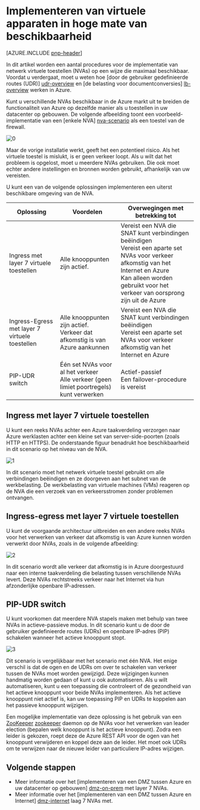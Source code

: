 <properties
   pageTitle="Implementeren van virtuele apparaten in hoge mate van beschikbaarheid | Microsoft Azure"
   description="Het implementeren van virtuele netwerkapparaten in hoge mate van beschikbaarheid."
   services=""
   documentationCenter="na"
   authors="telmosampaio"
   manager="christb"
   editor=""
   tags=""/>

<tags
   ms.service="guidance"
   ms.devlang="na"
   ms.topic="article"
   ms.tgt_pltfrm="na"
   ms.workload="na"
   ms.date="09/21/2016"
   ms.author="telmos"/>

# <a name="deploying-virtual-appliances-in-high-availability"></a>Implementeren van virtuele apparaten in hoge mate van beschikbaarheid

[AZURE.INCLUDE [pnp-header](../../includes/guidance-pnp-header-include.md)]

In dit artikel worden een aantal procedures voor de implementatie van netwerk virtuele toestellen (NVAs) op een wijze die maximaal beschikbaar. Voordat u verdergaat, moet u weten hoe [door de gebruiker gedefinieerde routes (UDR)] [ udr-overview] en [de belasting voor documentconversies] [ lb-overview] werken in Azure.

Kunt u verschillende NVAs beschikbaar in de Azure markt uit te breiden de functionaliteit van Azure op dezelfde manier als u toestellen in uw datacenter op gebouwen. De volgende afbeelding toont een voorbeeld-implementatie van een [enkele NVA] [ nva-scenario] als een toestel van de firewall. 

![[0]][0]

Maar de vorige installatie werkt, geeft het een potentieel risico. Als het virtuele toestel is mislukt, is er geen verkeer loopt. Als u wilt dat het probleem is opgelost, moet u meerdere NVAs gebruiken. Die ook moet echter andere instellingen en bronnen worden gebruikt, afhankelijk van uw vereisten.

U kunt een van de volgende oplossingen implementeren een uiterst beschikbare omgeving van de NVA.

|Oplossing|Voordelen|Overwegingen met betrekking tot|
|---|---|---|
|Ingress met layer 7 virtuele toestellen|Alle knooppunten zijn actief.|Vereist een NVA die SNAT kunt verbindingen beëindigen<br/>Vereist een aparte set NVAs voor verkeer afkomstig van het Internet en Azure<br/>Kan alleen worden gebruikt voor het verkeer van oorsprong zijn uit de Azure|
|Ingress-Egress met layer 7 virtuele toestellen|Alle knooppunten zijn actief.<br/>Verkeer dat afkomstig is van Azure aankunnen |Vereist een NVA die SNAT kunt verbindingen beëindigen<br/>Vereist een aparte set NVAs voor verkeer afkomstig van het Internet en Azure|
|PIP-UDR switch|Één set NVAs voor al het verkeer<br/>Alle verkeer (geen limiet poortregels) kunt verwerken|Actief-passief<br/>Een failover-procedure is vereist|

## <a name="ingress-with-layer-7-virtual-appliances"></a>Ingress met layer 7 virtuele toestellen
U kunt een reeks NVAs achter een Azure taakverdeling verzorgen naar Azure werklasten achter een kleine set van server-side-poorten (zoals HTTP en HTTPS). De onderstaande figuur benadrukt hoe beschikbaarheid in dit scenario op het niveau van de NVA.

![[1]][1]

In dit scenario moet het netwerk virtuele toestel gebruikt om alle verbindingen beëindigen en ze doorgeven aan het subnet van de werkbelasting. De werkbelasting van virtuele machines (VMs) reageren op de NVA die een verzoek van en verkeersstromen zonder problemen ontvangen. 

## <a name="ingress-egress-with-layer-7-virtual-appliances"></a>Ingress-egress met layer 7 virtuele toestellen
U kunt de voorgaande architectuur uitbreiden en een andere reeks NVAs voor het verwerken van verkeer dat afkomstig is van Azure kunnen worden verwerkt door NVAs, zoals in de volgende afbeelding:

![[2]][2]

In dit scenario wordt alle verkeer dat afkomstig is in Azure doorgestuurd naar een interne taakverdeling die belasting tussen verschillende NVAs levert. Deze NVAs rechtstreeks verkeer naar het Internet via hun afzonderlijke openbare IP-adressen. 

## <a name="pip-udr-switch"></a>PIP-UDR switch
U kunt voorkomen dat meerdere NVA stapels maken met behulp van twee NVAs in actieve-passieve modus. In dit scenario kunt u de door de gebruiker gedefinieerde routes (UDRs) en openbare IP-adres (PIP) schakelen wanneer het actieve knooppunt stopt.  

![[3]][3]

Dit scenario is vergelijkbaar met het scenario met één NVA. Het enige verschil is dat de ogen en de UDRs om over te schakelen van verkeer tussen de NVAs moet worden gewijzigd. Deze wijzigingen kunnen handmatig worden gedaan of kunt u ook automatiseren. Als u wilt automatiseren, kunt u een toepassing die controleert of de gezondheid van het actieve knooppunt voor beide NVAs implementeren. Als het actieve knooppunt niet actief is, kan uw toepassing PIP en UDRs te koppelen aan het passieve knooppunt wijzigen.

Een mogelijke implementatie van deze oplossing is het gebruik van een [ZooKeeper] [ zookeeper] daemon op de NVAs voor het verwerken van leader election (bepalen welk knooppunt is het actieve knooppunt). Zodra een leider is gekozen, roept deze de Azure REST API voor de ogen van het knooppunt verwijderen en koppel deze aan de leider. Het moet ook UDRs om te verwijzen naar de nieuwe leider van particuliere IP-adres wijzigen.

## <a name="next-steps"></a>Volgende stappen

- Meer informatie over het [implementeren van een DMZ tussen Azure en uw datacenter op gebouwen] [ dmz-on-prem] met layer 7 NVAs.
- Meer informatie over het [implementeren van een DMZ tussen Azure en Internet] [ dmz-internet] laag 7 NVAs met.

<!-- links -->
[udr-overview]: ../virtual-network/virtual-networks-udr-overview.md
[lb-overview]: ../load-balancer/load-balancer-overview.md
[zookeeper]: https://zookeeper.apache.org/
[nva-scenario]: ../virtual-network/virtual-network-scenario-udr-gw-nva.md
[dmz-on-prem]: guidance-iaas-ra-secure-vnet-hybrid.md
[dmz-internet]: guidance-iaas-ra-secure-vnet-dmz.md

<!-- images -->
[0]: ./media/guidance-nva-ha/single-nva.png "Enkele NVA-architectuur"
[1]: ./media/guidance-nva-ha/l7-ingress.png "Laag 7 ingress"
[2]: ./media/guidance-nva-ha/l7-ingress-egress.png "7 ingress- en egress-laag"
[3]: ./media/guidance-nva-ha/active-passive.png "Actief-passief cluster"
